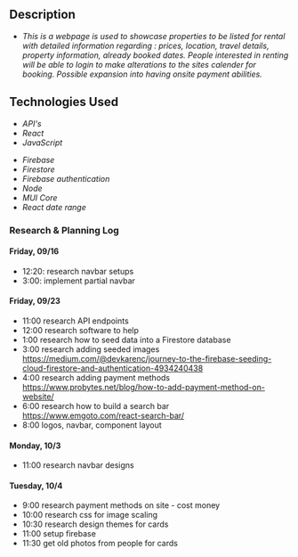 ## Description

* _This is a webpage is used to showcase properties to be listed for rental with detailed information regarding : prices, location, travel details, property information, already booked dates. People interested in renting will be able to login to make alterations to the sites calender for booking. Possible expansion into having onsite payment abilities._
## Technologies Used

* _API's_
* _React_
* _JavaScript_
<!-- * _noSQL_ -->
* _Firebase_
* _Firestore_
* _Firebase authentication_
* _Node_
* _MUI Core_
* _React date range_

### Research & Planning Log
#### Friday, 09/16
* 12:20: research navbar setups
* 3:00: implement partial navbar 
#### Friday, 09/23
* 11:00 research API endpoints
* 12:00 research software to help
* 1:00 research how to seed data into a Firestore database
* 3:00 research adding seeded images https://medium.com/@devkarenc/journey-to-the-firebase-seeding-cloud-firestore-and-authentication-4934240438
* 4:00 research adding payment methods https://www.probytes.net/blog/how-to-add-payment-method-on-website/
* 6:00 research how to build a search bar https://www.emgoto.com/react-search-bar/
* 8:00 logos, navbar, component layout 

#### Monday, 10/3

* 11:00 research navbar designs

#### Tuesday, 10/4

* 9:00 research payment methods on site - cost money
* 10:00 research css for image scaling
* 10:30 research design themes for cards
* 11:00 setup firebase 
* 11:30 get old photos from people for cards